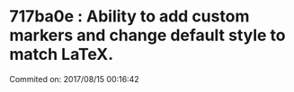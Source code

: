 # 717ba0e : Ability to add custom markers and change default style to match LaTeX.

Commited on: 2017/08/15 00:16:42

